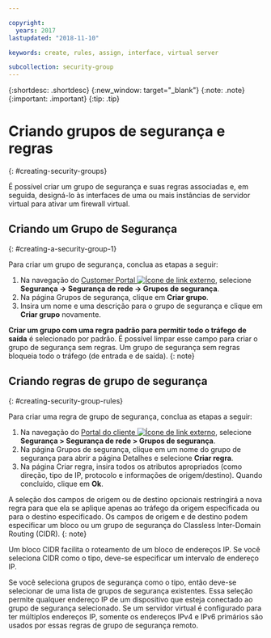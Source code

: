 ```yaml
---

copyright:
  years: 2017
lastupdated: "2018-11-10"

keywords: create, rules, assign, interface, virtual server

subcollection: security-group
---
```


{:shortdesc: .shortdesc}
{:new_window: target="_blank"}
{:note: .note}
{:important: .important}
{:tip: .tip}


# Criando grupos de segurança e regras
{: #creating-security-groups}

É possível criar um grupo de segurança e suas regras associadas e, em seguida, designá-lo às interfaces de uma ou mais instâncias de servidor virtual para ativar um firewall virtual.

## Criando um Grupo de Segurança
{: #creating-a-security-group-1}

Para criar um grupo de segurança, conclua as etapas a seguir:

1. Na navegação do [Customer Portal ![Ícone de link externo](../../icons/launch-glyph.svg "Ícone de link externo")](https://cloud.ibm.com/classic), selecione **Segurança -> Segurança de rede -> Grupos de segurança**.
2. Na página Grupos de segurança, clique em **Criar grupo**.
3. Insira um nome e uma descrição para o grupo de segurança e clique em **Criar grupo** novamente.

**Criar um grupo com uma regra padrão para permitir todo o tráfego de saída** é selecionado por padrão. É possível limpar esse campo para criar o grupo de segurança sem regras. Um grupo de segurança sem regras bloqueia todo o tráfego (de entrada e de saída).
{: note}

## Criando regras de grupo de segurança
{: #creating-security-group-rules}

Para criar uma regra de grupo de segurança, conclua as etapas a seguir:

1. Na navegação do [Portal do cliente ![Ícone de link externo](../../icons/launch-glyph.svg "Ícone de link externo")](https://cloud.ibm.com/classic), selecione **Segurança > Segurança de rede > Grupos de segurança**.
2. Na página Grupos de segurança, clique em um nome do grupo de segurança para abrir a página Detalhes e selecione **Criar regra**.
3. Na página Criar regra, insira todos os atributos apropriados (como direção, tipo de IP, protocolo e informações de origem/destino). Quando concluído, clique em **Ok**.

A seleção dos campos de origem ou de destino opcionais restringirá a nova regra para que ela se aplique apenas ao tráfego da origem especificada ou para o destino especificado. Os campos de origem e de destino podem especificar um bloco ou um grupo de segurança do Classless Inter-Domain Routing (CIDR).
{: note}

Um bloco CIDR facilita o roteamento de um bloco de endereços IP.  Se você seleciona CIDR como o tipo, deve-se especificar um intervalo de endereço IP.

Se você seleciona grupos de segurança como o tipo, então deve-se selecionar de uma lista de grupos de segurança existentes. Essa seleção permite qualquer endereço IP de um dispositivo que esteja conectado ao grupo de segurança selecionado. Se um servidor virtual é configurado para ter múltiplos endereços IP, somente os endereços IPv4 e IPv6 primários são usados por essas regras de grupo de segurança remoto.
